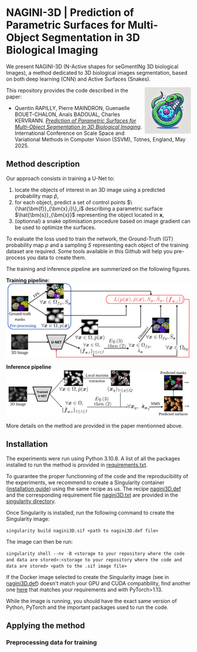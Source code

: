 # NAGINI-3D | Prediction of Parametric Surfaces for Multi-Object Segmentation in 3D Biological Imaging

We present NAGINI-3D (N-Active shapes for seGmentINg 3D biological Images), a method dedicated to 3D biological images segmentation, based on both deep learning (CNN) and Active Surfaces (Snakes).

<img src="https://github.com/QuentinRapilly/NAGINI-3D/blob/main/images/logo/nagini.png" title="NAGINI Logo" width="25%" align="right">

This repository provides the code described in the paper:
- Quentin RAPILLY, Pierre MAINDRON, Guenaelle BOUET-CHALON, Anaïs BADOUAL, Charles KERVRANN.
[*Prediction of Parametric Surfaces for Multi-Object Segmentation in 3D Biological Imaging*](TODO_ajouter_le_lien).
International Conference on Scale Space and Variational Methods in Computer Vision (SSVM), Totnes, England, May 2025.

## Method description

Our approach consists in training a U-Net to:
1. locate the objects of interest in an 3D image using a predicted probability map $\hat{p}$,
2. for each object, predict a set of control points $\{\hat{\bm{f}}_{\bm{x},i}\}_i$ describing a parametric surface $\hat{\bm{s}}_{\bm{x}}$ representing the object located in $\bm{x}$,
3. (optionnal) a snake optimisation procedure based on image gradient can be used to optimize the surfaces.

To evaluate the loss used to train the network, the Ground-Truth (GT) probability map $p$ and a sampling $S$ representing each object of the training dataset are required. Some tools available in this Github will help you pre-process you data to create them.

The training and inference pipeline are summerized on the following figures.

**Training pipeline:**
![image](images/pipeline/training.png)

**Inference pipeline**
![image](images/pipeline/inference.png)

More details on the method are provided in the paper mentionned above.

## Installation

The experiments were run using Python 3.10.8. A list of all the packages installed to run the method is provided in [requirements.txt](requirements.txt).

To guarantee the proper functionning of the code and the reproducibility of the experiments, we recommend to create a Singularity container ([installation guide](https://docs.sylabs.io/guides/2.6/user-guide/installation.html)) using the same recipe as us. The recipe [nagini3D.def](singularity/nagini3D.def) and the corresponding requirement file [nagini3D.txt](singularity/nagini3D.txt) are provided in the [singularity directory](singularity).

Once Singularity is installed, run the following command to create the Singularity image:

`singularity build nagini3D.sif <path to nagini3D.def file>`

The image can then be run:

`singularity shell --nv -B <storage to your repository where the code and data are stored>:<storage to your repository where the code and data are stored> <path to the .sif image file>`

If the Docker image selected to create the Singularity image (see in [nagini3D.def](singularity/nagini3D.def)) doesn't match your GPU and CUDA compatibility, find another one [here](https://hub.docker.com/r/pytorch/pytorch/tags) that matches your requirements and with PyTorch>1.13.

While the image is running, you should have the exact same version of Python, PyTorch and the important packages used to run the code.

## Applying the method

### Preprocessing data for training


